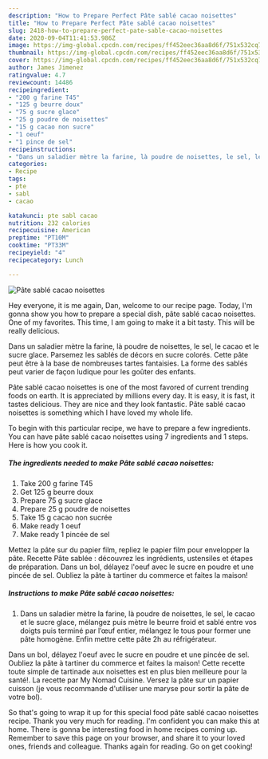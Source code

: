 ```yaml
---
description: "How to Prepare Perfect Pâte sablé cacao noisettes"
title: "How to Prepare Perfect Pâte sablé cacao noisettes"
slug: 2418-how-to-prepare-perfect-pate-sable-cacao-noisettes
date: 2020-09-04T11:41:53.986Z
image: https://img-global.cpcdn.com/recipes/ff452eec36aa8d6f/751x532cq70/pate-sable-cacao-noisettes-photo-principale-de-la-recette.jpg
thumbnail: https://img-global.cpcdn.com/recipes/ff452eec36aa8d6f/751x532cq70/pate-sable-cacao-noisettes-photo-principale-de-la-recette.jpg
cover: https://img-global.cpcdn.com/recipes/ff452eec36aa8d6f/751x532cq70/pate-sable-cacao-noisettes-photo-principale-de-la-recette.jpg
author: James Jimenez
ratingvalue: 4.7
reviewcount: 14486
recipeingredient:
- "200 g farine T45"
- "125 g beurre doux"
- "75 g sucre glace"
- "25 g poudre de noisettes"
- "15 g cacao non sucre"
- "1 oeuf"
- "1 pince de sel"
recipeinstructions:
- "Dans un saladier mètre la farine, là poudre de noisettes, le sel, le cacao et le sucre glace, mélangez puis mètre le beurre froid et sablé entre vos doigts puis terminé par l’œuf entier, mélangez le tous pour former une pâte homogène. Enfin mettre cette pâte 2h au réfrigérateur."
categories:
- Recipe
tags:
- pte
- sabl
- cacao

katakunci: pte sabl cacao 
nutrition: 232 calories
recipecuisine: American
preptime: "PT10M"
cooktime: "PT33M"
recipeyield: "4"
recipecategory: Lunch

---
```



![Pâte sablé cacao noisettes](https://img-global.cpcdn.com/recipes/ff452eec36aa8d6f/751x532cq70/pate-sable-cacao-noisettes-photo-principale-de-la-recette.jpg)

Hey everyone, it is me again, Dan, welcome to our recipe page. Today, I'm gonna show you how to prepare a special dish, pâte sablé cacao noisettes. One of my favorites. This time, I am going to make it a bit tasty. This will be really delicious.

Dans un saladier mètre la farine, là poudre de noisettes, le sel, le cacao et le sucre glace. Parsemez les sablés de décors en sucre colorés. Cette pâte peut être à la base de nombreuses tartes fantaisies. La forme des sablés peut varier de façon ludique pour les goûter des enfants.

Pâte sablé cacao noisettes is one of the most favored of current trending foods on earth. It is appreciated by millions every day. It is easy, it is fast, it tastes delicious. They are nice and they look fantastic. Pâte sablé cacao noisettes is something which I have loved my whole life.


To begin with this particular recipe, we have to prepare a few ingredients. You can have pâte sablé cacao noisettes using 7 ingredients and 1 steps. Here is how you cook it.

<!--inarticleads1-->

##### The ingredients needed to make Pâte sablé cacao noisettes:

1. Take 200 g farine T45
1. Get 125 g beurre doux
1. Prepare 75 g sucre glace
1. Prepare 25 g poudre de noisettes
1. Take 15 g cacao non sucrée
1. Make ready 1 oeuf
1. Make ready 1 pincée de sel


Mettez la pâte sur du papier film, repliez le papier film pour envelopper la pâte. Recette Pâte sablée : découvrez les ingrédients, ustensiles et étapes de préparation. Dans un bol, délayez l&#39;oeuf avec le sucre en poudre et une pincée de sel. Oubliez la pâte à tartiner du commerce et faites la maison! 

<!--inarticleads2-->

##### Instructions to make Pâte sablé cacao noisettes:

1. Dans un saladier mètre la farine, là poudre de noisettes, le sel, le cacao et le sucre glace, mélangez puis mètre le beurre froid et sablé entre vos doigts puis terminé par l’œuf entier, mélangez le tous pour former une pâte homogène. Enfin mettre cette pâte 2h au réfrigérateur.


Dans un bol, délayez l&#39;oeuf avec le sucre en poudre et une pincée de sel. Oubliez la pâte à tartiner du commerce et faites la maison! Cette recette toute simple de tartinade aux noisettes est en plus bien meilleure pour la santé!. La recette par My Nomad Cuisine. Versez la pâte sur un papier cuisson (je vous recommande d&#39;utiliser une maryse pour sortir la pâte de votre bol). 

So that's going to wrap it up for this special food pâte sablé cacao noisettes recipe. Thank you very much for reading. I'm confident you can make this at home. There is gonna be interesting food in home recipes coming up. Remember to save this page on your browser, and share it to your loved ones, friends and colleague. Thanks again for reading. Go on get cooking!

